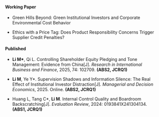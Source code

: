 #### Working Paper

- Green Hills Beyond: Green Institutional Investors and Corporate Environmental Cost Behavior

- Ethics with a Price Tag: Does Product Responsibility Concerns Trigger Supplier Credit Penalties?


#### Published

- <strong>Li M*</strong>, Qi L. Controlling Shareholder Equity Pledging and Tone Management: Evidence from China[J]. *Research in International Business and Finance*, 2025, 74: 102709. <strong>(ABS2, JCRQ1)</strong>

- <strong>Li M</strong>, Ye Y*. Supervision Shadows and Information Silence: The Real Effect of Institutional Investor Distraction[J]. *Managerial and Decision Economics*, 2025. Online. <strong>(ABS2, JCRQ1)</strong>

- Huang L, Tang C*, <strong>Li M</strong>. Internal Control Quality and Boardroom Backscratching[J]. *Evaluation Review*, 2024: 0193841X241304134. <strong>(ABS1, JCRQ1)</strong>

